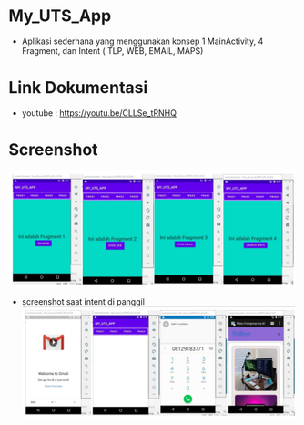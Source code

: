 # My_UTS_App
- Aplikasi sederhana yang menggunakan konsep 1 MainActivity, 4 Fragment, dan Intent ( TLP, WEB, EMAIL, MAPS)

# Link Dokumentasi
- youtube : https://youtu.be/CLLSe_tRNHQ

# Screenshot
![mergefragment](https://github.com/raissaputra/My_UTS_App/blob/main/app/src/main/res/drawable/mergefragment.png)

- screenshot saat intent di panggil
![mergeintent](https://github.com/raissaputra/My_UTS_App/blob/main/app/src/main/res/drawable/mergeintent.png)
